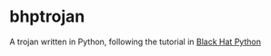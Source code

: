 # bhptrojan
A trojan written in Python, following the tutorial in [Black Hat Python](https://www.amazon.com/Black-Hat-Python-Programming-Pentesters/dp/1593275900)
